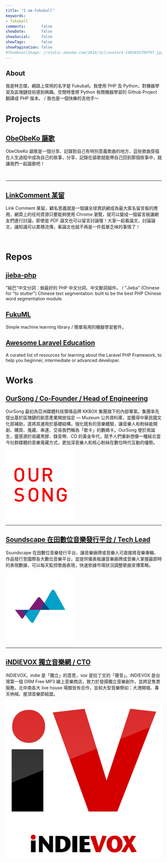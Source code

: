 ```yaml
---
title: "I am Fukuball"
keywords:
- fukuball
comments:       false
showDate:       false
showSocial:     false
showTags:       false
showPagination: false
#thumbnailImage: //static.obeobe.com/2014/Jul/avatar4-1405834709797.jpg
---
```


<article class="postShorten postShorten--thumbnailimg-top" itemscope="" itemtype="http://schema.org/BlogPosting">
    <div class="postShorten-wrap">
        <div class="postShorten-header">
            <h1 class="postShorten-title" itemprop="headline">
                About
            </h1>
        </div>
        <div class="postShorten-excerpt" itemprop="articleBody" style="margin-top: 0px;">
            <p style="margin-top: 0px;">
                我是林志傑，網路上常用的名字是 Fukuball。我使用 PHP 及 Python，對機器學習及區塊鏈技術感到興趣。空閒時會將 Python 有關機器學習的 Github Project 翻譯成 PHP 版本。 / 我也是一個快樂的吉他手～
            </p>
        </div>
    </div>
</article>
<h1 style="margin-bottom: 10px;">Projects</h1>
<article class="postShorten postShorten--thumbnailimg-left" itemscope="" itemtype="http://schema.org/BlogPosting">
    <div class="postShorten-wrap">
        <div class="postShorten-header">
            <h2 class="postShorten-title" itemprop="headline">
                <a class="link-unstyled" href="https://www.obeobeko.com/" target="_blank">
                    ObeObeKo 謳歌
                </a>
            </h2>
        </div>
        <div class="postShorten-excerpt" itemprop="articleBody" style="margin-top: 0px;">
            <p style="margin-top: 0px;">
                ObeObeKo 謳歌是一個分享、記錄對自己有特別意義歌曲的地方，這些歌曲穿插在人生過程中成為自己的故事，分享、記錄在謳歌就能帶自己回到那個故事中，就讓我們一起謳歌吧！
            </p>
        </div>
    </div>
    <a href="https://www.obeobeko.com/" target="_blank">
        <div class="postShorten-thumbnailimg">
            <img alt="" itemprop="image" src="//www.obeobeko.com/img/logo_with_words_960.png">
        </div>
    </a>
</article>
<hr>
<article class="postShorten postShorten--thumbnailimg-left" itemscope="" itemtype="http://schema.org/BlogPosting" style="margin-top: 10px;">
    <div class="postShorten-wrap">
        <div class="postShorten-header">
            <h2 class="postShorten-title" itemprop="headline">
                <a class="link-unstyled" href="https://www.linkcomment.com/" target="_blank">
                    LinkComment 某留
                </a>
            </h2>
        </div>
        <div class="postShorten-excerpt" itemprop="articleBody" style="margin-top: 0px;">
            <p style="margin-top: 0px;">
                Link Comment 某留，顧名思義就是一個讓全球資訊網成為最大匿名留言板的應用，網頁上的任何資源只要能夠使用 Chrome 瀏覽，就可以變成一個留言板讓網友們進行討論，即使是 PDF 論文也可以留言討論喔！大家一起看論文、討論論文，讓知識可以累積流傳，看論文也就不再是一件孤單乏味的事情了！
            </p>
        </div>
    </div>
    <a href="https://www.linkcomment.com/" target="_blank">
        <div class="postShorten-thumbnailimg">
            <img alt="" itemprop="image" src="//www.linkcomment.com/images/logo_with_words_960.jpg">
        </div>
    </a>
</article>
<h1 style="margin-bottom: 10px;">Repos</h1>
<article class="postShorten postShorten--thumbnailimg-top" itemscope="" itemtype="http://schema.org/BlogPosting" style="margin-bottom: 10px;">
    <div class="postShorten-wrap">
        <div class="postShorten-header">
            <h2 class="postShorten-title" itemprop="headline">
                <a href="https://www.fukuball.com/jieba-php/" target="_blank">
                    jieba-php
                </a>
            </h2>
        </div>
        <div class="postShorten-excerpt" itemprop="articleBody" style="margin-top: 0px;">
            <p style="margin-top: 0px;">
                "結巴"中文分詞：做最好的 PHP 中文分詞、中文斷詞組件。 / "Jieba" (Chinese for "to stutter") Chinese text segmentation: built to be the best PHP Chinese word segmentation module.
            </p>
        </div>
    </div>
</article>
<article class="postShorten postShorten--thumbnailimg-top" itemscope="" itemtype="http://schema.org/BlogPosting" style="margin-bottom: 10px;">
    <div class="postShorten-wrap">
        <div class="postShorten-header">
            <h2 class="postShorten-title" itemprop="headline">
                <a href="https://www.fukuball.com/fuku-ml/" target="_blank">
                    FukuML
                </a>
            </h2>
        </div>
        <div class="postShorten-excerpt" itemprop="articleBody" style="margin-top: 0px;">
            <p style="margin-top: 0px;">
                Simple machine learning library / 簡單易用的機器學習套件。
            </p>
        </div>
    </div>
</article>
<article class="postShorten postShorten--thumbnailimg-top" itemscope="" itemtype="http://schema.org/BlogPosting" style="margin-bottom: 10px;">
    <div class="postShorten-wrap">
        <div class="postShorten-header">
            <h2 class="postShorten-title" itemprop="headline">
                <a href="https://www.fukuball.com/Awesome-Laravel-Education/" target="_blank">
                    Awesome Laravel Education
                </a>
            </h2>
        </div>
        <div class="postShorten-excerpt" itemprop="articleBody" style="margin-top: 0px;">
            <p style="margin-top: 0px;">
                A curated list of resources for learning about the Laravel PHP Framework, to help you beginner, intermediate or advanced developer.
            </p>
        </div>
    </div>
</article>
<h1 style="margin-bottom: 10px;">Works</h1>
<article class="postShorten postShorten--thumbnailimg-left" itemscope="" itemtype="http://schema.org/BlogPosting">
    <div class="postShorten-wrap">
        <div class="postShorten-header">
            <h2 class="postShorten-title" itemprop="headline">
                <a class="link-unstyled" href="https://www.oursong.com/" target="_blank">
                    OurSong / Co-Founder / Head of Engineering
                </a>
            </h2>
        </div>
        <div class="postShorten-excerpt" itemprop="articleBody" style="margin-top: 0px;">
            <p style="margin-top: 0px;">
                OurSong 最初為亞洲媒體科技領導品牌 KKBOX 集團旗下的內部專案。集團率先提出基於區塊鏈的創意產業開放協定 — Muzeum 公共資料庫，並獲得中華民國文化部補助，遂將其運用於基礎結構，強化既有的音樂體驗，讓音樂人和粉絲能開創、購買、蒐藏、串連、交易我們稱為「歌卡」的數碼卡。OurSong 便於焉誕生，靈感源於收藏黑膠、錄音帶、CD 的黃金年代，賦予人們重新想像一種結合當今社群媒體的音樂蒐藏方式，更加深音樂人和核心粉絲在數位時代互動的優勢。
            </p>
        </div>
    </div>
    <a href="https://www.oursong.com/" target="_blank">
        <div class="postShorten-thumbnailimg">
            <img alt="" itemprop="image" src="/images/oursong.png">
        </div>
    </a>
</article>
<hr>
<article class="postShorten postShorten--thumbnailimg-left" itemscope="" itemtype="http://schema.org/BlogPosting">
    <div class="postShorten-wrap">
        <div class="postShorten-header">
            <h2 class="postShorten-title" itemprop="headline">
                <a class="link-unstyled" href="https://www.soundscape.net/" target="_blank">
                    Soundscape 在田數位音樂發行平台 / Tech Lead
                </a>
            </h2>
        </div>
        <div class="postShorten-excerpt" itemprop="articleBody" style="margin-top: 0px;">
            <p style="margin-top: 0px;">
                Soundscape 在田數位音樂發行平台，讓音樂廠牌或音樂人可直接將音樂專輯、作品發行至國際各大數位音樂平台，並提供儀表板讓音樂廠牌或音樂人掌握最即時的表現數據，可以每天監控歌曲表現，快速依據市場狀況調整歌曲宣傳策略。
            </p>
        </div>
    </div>
    <a href="https://www.soundscape.net/" target="_blank">
        <div class="postShorten-thumbnailimg">
            <img alt="" itemprop="image" src="/images/soundscape.png">
        </div>
    </a>
</article>
<hr>
<article class="postShorten postShorten--thumbnailimg-left" itemscope="" itemtype="http://schema.org/BlogPosting">
    <div class="postShorten-wrap">
        <div class="postShorten-header">
            <h2 class="postShorten-title" itemprop="headline">
                <a class="link-unstyled" href="https://www.indievox.com/" target="_blank">
                    iNDIEVOX 獨立音樂網 / CTO
                </a>
            </h2>
        </div>
        <div class="postShorten-excerpt" itemprop="articleBody" style="margin-top: 0px;">
            <p style="margin-top: 0px;">
                iNDIEVOX，indie 是「獨立」的意思，vox 是拉丁文的「聲音」。iNDIEVOX 是台灣第一個 DRM Free MP3 線上音樂商店，致力於發揚獨立音樂創作，並跨足售票服務，北中南各大 live house 場館皆有合作，並和大型音樂祭如：大港開唱、春天吶喊、屋頂音樂節結盟。
            </p>
        </div>
    </div>
    <a href="https://www.indievox.com/" target="_blank">
        <div class="postShorten-thumbnailimg">
            <img alt="" itemprop="image" src="/images/indievox.jpg">
        </div>
    </a>
</article>